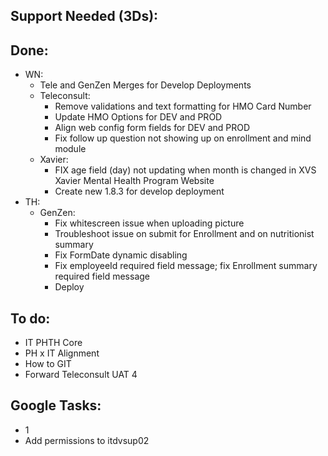 ## Support Needed (3Ds):
## Done:
  - WN:
    - Tele and GenZen Merges for Develop Deployments
    - Teleconsult:
      - Remove validations and text formatting for HMO Card Number
      - Update HMO Options for DEV and PROD
      - Align web config form fields for DEV and PROD
      - Fix follow up question not showing up on enrollment and mind module
    - Xavier:
      - FIX age field (day) not updating when month is changed in XVS Xavier Mental Health Program Website
      - Create new 1.8.3 for develop deployment
  - TH:
    - GenZen:
      - Fix whitescreen issue when uploading picture
      - Troubleshoot issue on submit for Enrollment and on nutritionist summary
      - Fix FormDate dynamic disabling
      - Fix employeeId required field message; fix Enrollment summary required field message
      - Deploy
## To do:
  - IT PHTH Core
  - PH x IT Alignment
  - How to GIT
  - Forward Teleconsult UAT 4
## Google Tasks:
  - 1
  - Add permissions to itdvsup02
